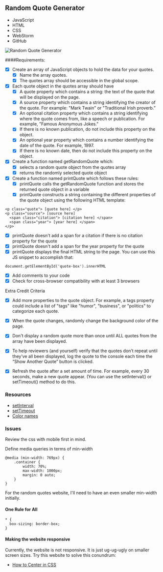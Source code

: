 ## Random Quote Generator

- JavaScript
- HTML
- CSS
- WebStorm
- GitHub 

![Random Quote Generator](https://cloud.githubusercontent.com/assets/10632591/21154465/0ff3d526-c134-11e6-8022-e8c3d0b33fdf.png)

####Requirements:
- [x] Create an array of JavaScript objects to hold the data for your quotes. 
	- [x] Name the array quotes. 
	- [x] The quotes array should be accessible in the global scope.
- [x] Each quote object in the quotes array should have 
	- [x] A quote property which contains a string: the text of the quote that will be displayed on the page.
	- [x] A source property which contains a string identifying the creator of the quote. For example: "Mark Twain" or "Traditional Irish proverb.”
	- [x] An optional citation property which contains a string identifying where the quote comes from, like a speech or publication. For example, "Famous Anonymous Jokes." 
	- [x] If there is no known publication, do not include this property on the object.
	- [x] An optional year property which contains a number identifying the date of the quote. For example, 1997. 
	- [x] If there is no known date, then do not include this property on the object.
- [x] Create a function named getRandomQuote which:
	- [x] selects a random quote object from the quotes array
	- [x] returns the randomly selected quote object
- [x] Create a function named printQuote which follows these rules:
	- [x] printQuote calls the getRandomQuote function and stores the returned quote object in a variable
	- [x] printQuote constructs a string containing the different properties of the quote object using the following HTML template:
```
<p class="quote"> [quote here] </p>
<p class="source"> [source here]
  <span class="citation"> [citation here] </span>
  <span class="year"> [year here] </span>
</p>
```

- [x] printQuote doesn't add a span for a citation if there is no citation property for the quote 
- [x] printQuote doesn't add a span for the year property for the quote
- [x] printQuote displays the final HTML string to the page. You can use this JS snippet to accomplish that:

```
document.getElementById('quote-box').innerHTML
```

- [x] Add comments to your code
- [x] Check for cross-browser compatibility with at least 3 browsers
	
Extra Credit Criteria

- [x] Add more properties to the quote object. For example, a tags property could include a list of "tags" like "humor", "business", or "politics" to categorize each quote.
- [x] When the quote changes, randomly change the background color of the page.
- [x] Don't display a random quote more than once until ALL quotes from the array have been displayed. 
- [x] To help reviewers (and yourself) verify that the quotes don’t repeat until they’ve all been displayed, log the quote to the console each time the “Show Another Quote” button is clicked.
- [x] Refresh the quote after a set amount of time. For example, every 30 seconds, make a new quote appear. (You can use the setInterval() or setTimeout() method to do this.


### Resources
- [setInterval](https://developer.mozilla.org/en-US/docs/Web/API/WindowTimers/setInterval)
- [setTimeout](https://developer.mozilla.org/en-US/docs/Web/API/WindowTimers/setTimeout)
- [Color names](http://www.w3schools.com/colors/colors_names.asp)

### Issues

Review the css with mobile first in mind.

Define media queries in terms of min-width

```
@media (min-width: 769px) {
	.container {
		width: 70%;
		max-width: 1000px;
		margin: 0 auto;
	}
}
```

For the random quotes website, I'll need to have an
even smaller min-width initially.

#### One Rule for All

```
* {
  box-sizing: border-box;
}
```

#### Making the website responsive

Currently, the website is not responsive. It is just ug-ug-ugly on smaller screen sizes. Try this website to solve this conundrum:

- [How to Center in CSS](http://howtocenterincss.com/)